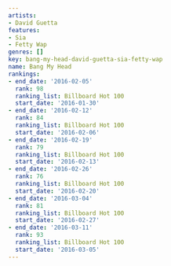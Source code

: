 ```yaml
---
artists:
- David Guetta
features:
- Sia
- Fetty Wap
genres: []
key: bang-my-head-david-guetta-sia-fetty-wap
name: Bang My Head
rankings:
- end_date: '2016-02-05'
  rank: 98
  ranking_list: Billboard Hot 100
  start_date: '2016-01-30'
- end_date: '2016-02-12'
  rank: 84
  ranking_list: Billboard Hot 100
  start_date: '2016-02-06'
- end_date: '2016-02-19'
  rank: 79
  ranking_list: Billboard Hot 100
  start_date: '2016-02-13'
- end_date: '2016-02-26'
  rank: 76
  ranking_list: Billboard Hot 100
  start_date: '2016-02-20'
- end_date: '2016-03-04'
  rank: 81
  ranking_list: Billboard Hot 100
  start_date: '2016-02-27'
- end_date: '2016-03-11'
  rank: 93
  ranking_list: Billboard Hot 100
  start_date: '2016-03-05'
---
```


